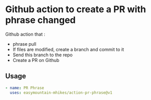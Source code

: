 # Github action to create a PR with phrase changed

Github action that :
  - phrase pull
  - If files are modified, create a branch and commit to it
  - Send this branch to the repo
  - Create a PR on Github


## Usage

```yaml
- name: PR Phrase
  uses: easymountain-mhikes/action-pr-phrase@v1
```

